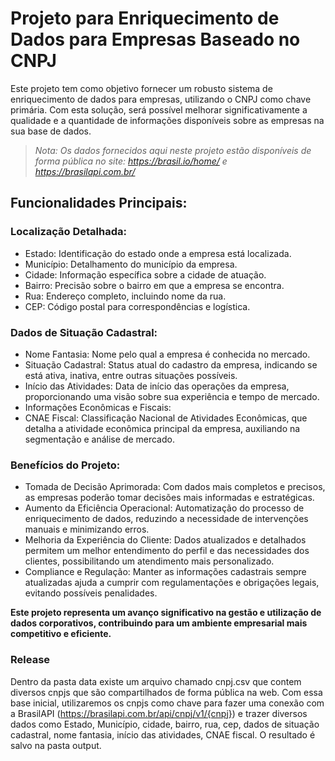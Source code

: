 # Projeto para Enriquecimento de Dados para Empresas Baseado no CNPJ #

Este projeto tem como objetivo fornecer um robusto sistema de enriquecimento de dados para empresas, utilizando o CNPJ como chave primária. Com esta solução, será possível melhorar significativamente a qualidade e a quantidade de informações disponíveis sobre as empresas na sua base de dados.

> *Nota: Os dados fornecidos aqui neste projeto estão disponíveis de forma pública no site: https://brasil.io/home/ e https://brasilapi.com.br/*

## Funcionalidades Principais: ##

### Localização Detalhada: ###

* Estado: Identificação do estado onde a empresa está localizada.
* Município: Detalhamento do município da empresa.
* Cidade: Informação específica sobre a cidade de atuação.
* Bairro: Precisão sobre o bairro em que a empresa se encontra.
* Rua: Endereço completo, incluindo nome da rua.
* CEP: Código postal para correspondências e logística.
  
### Dados de Situação Cadastral: ###

* Nome Fantasia: Nome pelo qual a empresa é conhecida no mercado.
* Situação Cadastral: Status atual do cadastro da empresa, indicando se está ativa, inativa, entre outras situações possíveis.
* Início das Atividades: Data de início das operações da empresa, proporcionando uma visão sobre sua experiência e tempo de mercado.
* Informações Econômicas e Fiscais:
* CNAE Fiscal: Classificação Nacional de Atividades Econômicas, que detalha a atividade econômica principal da empresa, auxiliando na segmentação e análise de mercado.
  
### Benefícios do Projeto: ###

* Tomada de Decisão Aprimorada: Com dados mais completos e precisos, as empresas poderão tomar decisões mais informadas e estratégicas.
* Aumento da Eficiência Operacional: Automatização do processo de enriquecimento de dados, reduzindo a necessidade de intervenções manuais e minimizando erros.
* Melhoria da Experiência do Cliente: Dados atualizados e detalhados permitem um melhor entendimento do perfil e das necessidades dos clientes, possibilitando um atendimento mais personalizado.
* Compliance e Regulação: Manter as informações cadastrais sempre atualizadas ajuda a cumprir com regulamentações e obrigações legais, evitando possíveis penalidades.
  
 **Este projeto representa um avanço significativo na gestão e utilização de dados corporativos, contribuindo para um ambiente empresarial mais competitivo e eficiente.**

### Release ###

Dentro da pasta data existe um arquivo chamado cnpj.csv que contem diversos cnpjs que são compartilhados de forma pública na web. 
Com essa base inicial, utilizaremos os cnpjs como chave para fazer uma conexão com a BrasilAPI (https://brasilapi.com.br/api/cnpj/v1/{cnpj}) e trazer diversos dados como Estado, Município, cidade, bairro, rua, cep, dados de situação cadastral, nome fantasia,
início das atividades, CNAE fiscal.
O resultado é salvo na pasta output.
